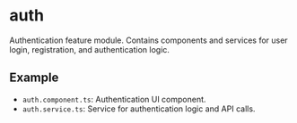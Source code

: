 # auth

Authentication feature module. Contains components and services for user login, registration, and authentication logic.

## Example
- `auth.component.ts`: Authentication UI component.
- `auth.service.ts`: Service for authentication logic and API calls.
